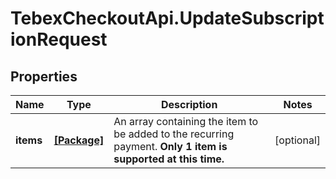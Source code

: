 # TebexCheckoutApi.UpdateSubscriptionRequest

## Properties

Name | Type | Description | Notes
------------ | ------------- | ------------- | -------------
**items** | [**[Package]**](Package.md) | An array containing the item to be added to the recurring payment. **Only 1 item is supported at this time.** | [optional] 


